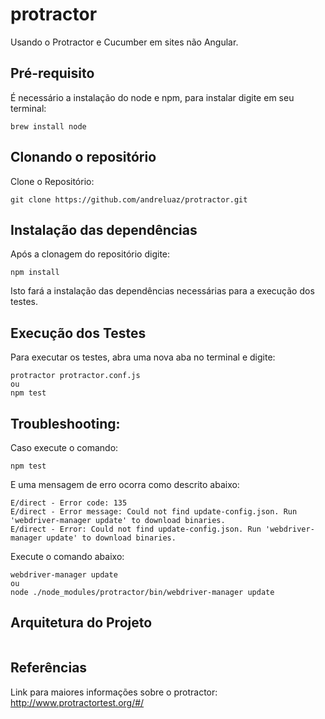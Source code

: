 # protractor
Usando o Protractor e Cucumber em sites não Angular.

## Pré-requisito

É necessário a instalação do node e npm, para instalar digite em seu terminal:

```
brew install node
```

## Clonando o repositório

Clone o Repositório:

```
git clone https://github.com/andreluaz/protractor.git
```

## Instalação das dependências

Após a clonagem do repositório digite:

```
npm install
```

Isto fará a instalação das dependências necessárias para a execução dos testes.

## Execução dos Testes

Para executar os testes, abra uma nova aba no terminal e digite:

```
protractor protractor.conf.js
ou
npm test
```

## Troubleshooting:

Caso execute o comando:

```
npm test
```

E uma mensagem de erro ocorra como descrito abaixo:

```
E/direct - Error code: 135
E/direct - Error message: Could not find update-config.json. Run 'webdriver-manager update' to download binaries.
E/direct - Error: Could not find update-config.json. Run 'webdriver-manager update' to download binaries.
```
Execute o comando abaixo:

```
webdriver-manager update
ou
node ./node_modules/protractor/bin/webdriver-manager update
```

## Arquitetura do Projeto

```

```

## Referências

Link para maiores informações sobre o protractor: http://www.protractortest.org/#/
